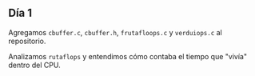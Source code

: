 ## Día 1

Agregamos `cbuffer.c`, `cbuffer.h`, `frutafloops.c` y `verduiops.c` al repositorio.

Analizamos `rutaflops` y entendimos cómo contaba el tiempo que "vivía" dentro del CPU.
